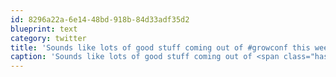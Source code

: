 ```yaml
---
id: 8296a22a-6e14-48bd-918b-84d33adf35d2
blueprint: text
category: twitter
title: 'Sounds like lots of good stuff coming out of #growconf this week'
caption: 'Sounds like lots of good stuff coming out of <span class="hashtag hashtag_local">#<a href="http://tweettemp.darylchymko.ca/?tag=growconf">growconf</a> this week'
---
```

